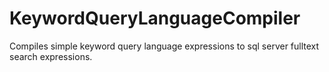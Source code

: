 # KeywordQueryLanguageCompiler

Compiles simple keyword query language expressions to sql server fulltext search expressions.
